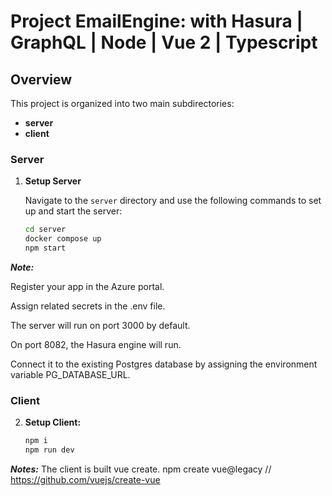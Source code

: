 # Project EmailEngine: with Hasura | GraphQL | Node | Vue 2 | Typescript

## Overview

This project is organized into two main subdirectories:

- **server**
- **client**

### Server

1. **Setup Server**

   Navigate to the `server` directory and use the following commands to set up and start the server:

   ```sh
   cd server
   docker compose up
   npm start
***Note:***

Register your app in the Azure portal.

Assign related secrets in the .env file.

The server will run on port 3000 by default.

On port 8082, the Hasura engine will run. 

Connect it to the existing Postgres database 
by assigning the environment variable PG_DATABASE_URL.


### Client
2. **Setup Client:**

   ```sh
   npm i
   npm run dev

***Notes:***
The client is built vue create.
npm create vue@legacy // https://github.com/vuejs/create-vue
